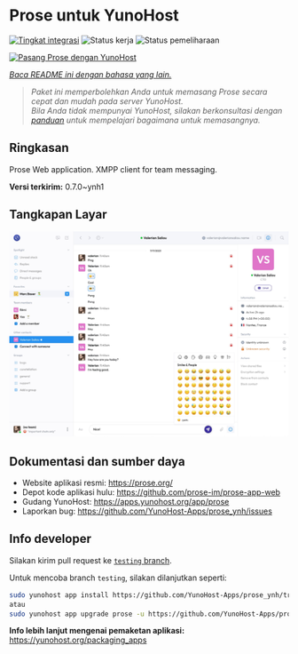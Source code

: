 <!--
N.B.: README ini dibuat secara otomatis oleh <https://github.com/YunoHost/apps/tree/master/tools/readme_generator>
Ini TIDAK boleh diedit dengan tangan.
-->

# Prose untuk YunoHost

[![Tingkat integrasi](https://apps.yunohost.org/badge/integration/prose)](https://ci-apps.yunohost.org/ci/apps/prose/)
![Status kerja](https://apps.yunohost.org/badge/state/prose)
![Status pemeliharaan](https://apps.yunohost.org/badge/maintained/prose)

[![Pasang Prose dengan YunoHost](https://install-app.yunohost.org/install-with-yunohost.svg)](https://install-app.yunohost.org/?app=prose)

*[Baca README ini dengan bahasa yang lain.](./ALL_README.md)*

> *Paket ini memperbolehkan Anda untuk memasang Prose secara cepat dan mudah pada server YunoHost.*  
> *Bila Anda tidak mempunyai YunoHost, silakan berkonsultasi dengan [panduan](https://yunohost.org/install) untuk mempelajari bagaimana untuk memasangnya.*

## Ringkasan

Prose Web application. XMPP client for team messaging.

**Versi terkirim:** 0.7.0~ynh1

## Tangkapan Layar

![Tangkapan Layar pada Prose](./doc/screenshots/screenshot.jpg)

## Dokumentasi dan sumber daya

- Website aplikasi resmi: <https://prose.org/>
- Depot kode aplikasi hulu: <https://github.com/prose-im/prose-app-web>
- Gudang YunoHost: <https://apps.yunohost.org/app/prose>
- Laporkan bug: <https://github.com/YunoHost-Apps/prose_ynh/issues>

## Info developer

Silakan kirim pull request ke [`testing` branch](https://github.com/YunoHost-Apps/prose_ynh/tree/testing).

Untuk mencoba branch `testing`, silakan dilanjutkan seperti:

```bash
sudo yunohost app install https://github.com/YunoHost-Apps/prose_ynh/tree/testing --debug
atau
sudo yunohost app upgrade prose -u https://github.com/YunoHost-Apps/prose_ynh/tree/testing --debug
```

**Info lebih lanjut mengenai pemaketan aplikasi:** <https://yunohost.org/packaging_apps>
